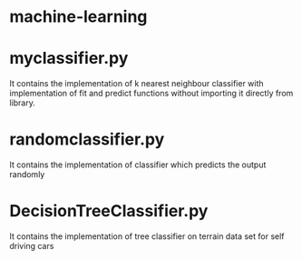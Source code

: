 # machine-learning


# myclassifier.py 
It contains the implementation of k nearest neighbour classifier with implementation of fit and predict functions without importing it directly from library. 

# randomclassifier.py
It contains the implementation of classifier which predicts the output randomly 


# DecisionTreeClassifier.py
It contains the implementation of tree classifier on terrain data set for self driving cars



